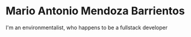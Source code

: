 # Mario Antonio Mendoza Barrientos

I'm an environmentalist, who happens to be a fullstack developer
